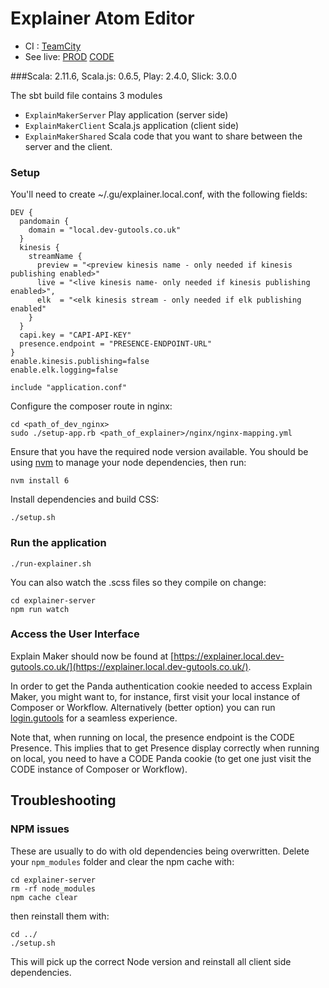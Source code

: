 # Explainer Atom Editor

* CI : [TeamCity](https://teamcity-aws.gutools.co.uk/viewType.html?buildTypeId=EditorialTools_Explainer)
* See live: [PROD](https://explainers.gutools.co.uk) [CODE](https://explainers.code.dev-gutools.co.uk)

###Scala: 2.11.6, Scala.js: 0.6.5, Play: 2.4.0, Slick: 3.0.0


The sbt build file contains 3 modules
- `ExplainMakerServer` Play application (server side)
- `ExplainMakerClient` Scala.js application (client side)
- `ExplainMakerShared` Scala code that you want to share between the server and the client.

### Setup
You'll need to create ~/.gu/explainer.local.conf, with the following fields:

```
DEV {
  pandomain {
    domain = "local.dev-gutools.co.uk"
  }
  kinesis {
    streamName {
      preview = "<preview kinesis name - only needed if kinesis publishing enabled>"
      live = "<live kinesis name- only needed if kinesis publishing enabled>",
      elk  = "<elk kinesis stream - only needed if elk publishing enabled"
    }
  }
  capi.key = "CAPI-API-KEY"
  presence.endpoint = "PRESENCE-ENDPOINT-URL"
}
enable.kinesis.publishing=false
enable.elk.logging=false

include "application.conf"
```

Configure the composer route in nginx:

```
cd <path_of_dev_nginx>
sudo ./setup-app.rb <path_of_explainer>/nginx/nginx-mapping.yml
```

Ensure that you have the required node version available. You should be using [nvm](https://github.com/creationix/nvm) to manage your node dependencies, then run:

```
nvm install 6
```

Install dependencies and build CSS:

```
./setup.sh
```

### Run the application
```
./run-explainer.sh
```

You can also watch the .scss files so they compile on change:

```
cd explainer-server
npm run watch
```

### Access the User Interface

Explain Maker should now be found at [https://explainer.local.dev-gutools.co.uk/](https://explainer.local.dev-gutools.co.uk/).

In order to get the Panda authentication cookie needed to access Explain Maker, you might want to, for instance, first visit your local instance of Composer or Workflow. Alternatively (better option) you can run [login.gutools](https://github.com/guardian/login.gutools) for a seamless experience.

Note that, when running on local, the presence endpoint is the CODE Presence. This implies that to get Presence display correctly when running on local, you need to have a CODE Panda cookie (to get one just visit the CODE instance of Composer or Workflow). 

## Troubleshooting

### NPM issues
These are usually to do with old dependencies being overwritten. Delete your `npm_modules` folder and clear the npm cache with:

```
cd explainer-server
rm -rf node_modules
npm cache clear
```

then reinstall them with:

```
cd ../
./setup.sh
```

This will pick up the correct Node version and reinstall all client side dependencies.
